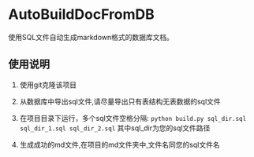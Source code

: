 # AutoBuildDocFromDB
使用SQL文件自动生成markdown格式的数据库文档。

## 使用说明

1. 使用git克隆该项目

2. 从数据库中导出sql文件,请尽量导出只有表结构无表数据的sql文件

3. 在项目目录下运行，多个sql文件空格分隔:
`python build.py sql_dir.sql sql_dir_1.sql sql_dir_2.sql`
其中sql_dir为您的sql文件路径

4. 生成成功的md文件,在项目的md文件夹中,文件名同您的sql文件名
